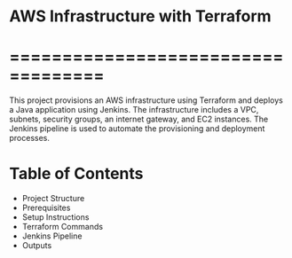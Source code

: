 # AWS Infrastructure with Terraform
# ===================================
This project provisions an AWS infrastructure using Terraform and deploys a Java application using Jenkins. The infrastructure includes a VPC, subnets, security groups, an internet gateway, and EC2 instances. The Jenkins pipeline is used to automate the provisioning and deployment processes.
# Table of Contents
* Project Structure
* Prerequisites
* Setup Instructions
* Terraform Commands
* Jenkins Pipeline
* Outputs
